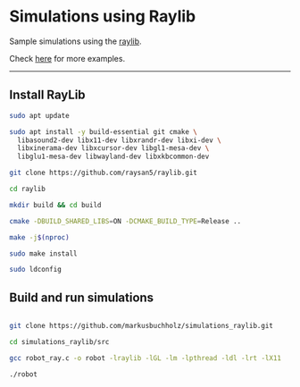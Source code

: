 # Simulations using Raylib

Sample simulations using the [raylib](https://github.com/raysan5/raylib).

Check [here](https://www.raylib.com/index.html) for more examples. <br>

---


## Install RayLib

```bash
sudo apt update

sudo apt install -y build-essential git cmake \
  libasound2-dev libx11-dev libxrandr-dev libxi-dev \
  libxinerama-dev libxcursor-dev libgl1-mesa-dev \
  libglu1-mesa-dev libwayland-dev libxkbcommon-dev

git clone https://github.com/raysan5/raylib.git

cd raylib

mkdir build && cd build

cmake -DBUILD_SHARED_LIBS=ON -DCMAKE_BUILD_TYPE=Release ..

make -j$(nproc)

sudo make install

sudo ldconfig
```

## Build and run simulations

```bash

git clone https://github.com/markusbuchholz/simulations_raylib.git

cd simulations_raylib/src

gcc robot_ray.c -o robot -lraylib -lGL -lm -lpthread -ldl -lrt -lX11

./robot

```

